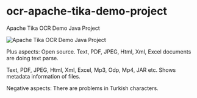# ocr-apache-tika-demo-project
Apache Tika OCR Demo Java Project

![Apache Tika OCR Demo Java Project](src/resources/images/ocr-apache-tika.png)

Plus aspects:
Open source.
Text, PDF, JPEG, Html, Xml, Excel documents are doing text parse.

Text, PDF, JPEG, Html, Xml, Excel, Mp3, Odp, Mp4, JAR etc. Shows metadata information of files.

Negative aspects:
There are problems in Turkish characters.
